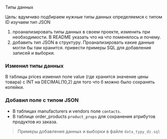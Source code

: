 Типы данных

Цель: вдумчиво подбираем нужные типы данных определяемся с типом ID изучаем тип JSON

1) проанализировать типы данных в своем проекте, изменить при необходимости. В README указать что на что поменялось и почему.
2) добавить тип JSON в структуру. Проанализировать какие данные могли бы там хранится. привести примеры SQL для добавления записей и выборки.

### Изменил типы данных

В таблицы prices изменил поле value (где хранится значение цены товара) с INT на DECIMAL(10,2) для того что б можно было сохранять копейки.

### Добавил поле c типом JSON
 - В таблицах manufacturers и vendors поле `contacts`.
 - В таблице order_products `product_props` для сохранения атрибутов продуктов из заказа.
 > Примеры добавления данных и выборки в файле `data_typy_dz.sql`

